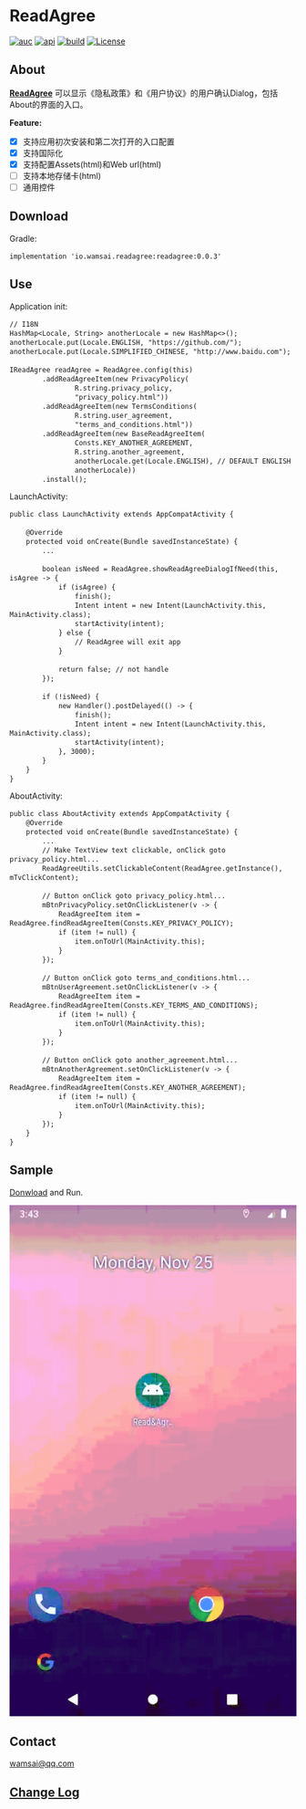 # ReadAgree

[![auc][aucSvg]][auc] [![api][apiSvg]][api] [![build][buildSvg]][build] [![License][licenseSvg]][license]

## About

**[ReadAgree][readme]** 可以显示《隐私政策》和《用户协议》的用户确认Dialog，包括About的界面的入口。

**Feature:**

- [x] 支持应用初次安装和第二次打开的入口配置
- [x] 支持国际化
- [x] 支持配置Assets(html)和Web url(html)
- [ ] 支持本地存储卡(html)
- [ ] 通用控件

## Download

Gradle:
```
implementation 'io.wamsai.readagree:readagree:0.0.3'
```

## Use

Application init:
```
// I18N
HashMap<Locale, String> anotherLocale = new HashMap<>();
anotherLocale.put(Locale.ENGLISH, "https://github.com/");
anotherLocale.put(Locale.SIMPLIFIED_CHINESE, "http://www.baidu.com");

IReadAgree readAgree = ReadAgree.config(this)
        .addReadAgreeItem(new PrivacyPolicy(
                R.string.privacy_policy,
                "privacy_policy.html"))
        .addReadAgreeItem(new TermsConditions(
                R.string.user_agreement,
                "terms_and_conditions.html"))
        .addReadAgreeItem(new BaseReadAgreeItem(
                Consts.KEY_ANOTHER_AGREEMENT,
                R.string.another_agreement,
                anotherLocale.get(Locale.ENGLISH), // DEFAULT ENGLISH
                anotherLocale))
        .install();
```

LaunchActivity:
```
public class LaunchActivity extends AppCompatActivity {

    @Override
    protected void onCreate(Bundle savedInstanceState) {
        ...

        boolean isNeed = ReadAgree.showReadAgreeDialogIfNeed(this, isAgree -> {
            if (isAgree) {
                finish();
                Intent intent = new Intent(LaunchActivity.this, MainActivity.class);
                startActivity(intent);
            } else {
                // ReadAgree will exit app
            }

            return false; // not handle
        });

        if (!isNeed) {
            new Handler().postDelayed(() -> {
                finish();
                Intent intent = new Intent(LaunchActivity.this, MainActivity.class);
                startActivity(intent);
            }, 3000);
        }
    }
}
```

AboutActivity:
```
public class AboutActivity extends AppCompatActivity {
    @Override
    protected void onCreate(Bundle savedInstanceState) {
        ...
        // Make TextView text clickable, onClick goto privacy_policy.html...
        ReadAgreeUtils.setClickableContent(ReadAgree.getInstance(), mTvClickContent);

        // Button onClick goto privacy_policy.html...
        mBtnPrivacyPolicy.setOnClickListener(v -> {
            ReadAgreeItem item = ReadAgree.findReadAgreeItem(Consts.KEY_PRIVACY_POLICY);
            if (item != null) {
                item.onToUrl(MainActivity.this);
            }
        });

        // Button onClick goto terms_and_conditions.html...
        mBtnUserAgreement.setOnClickListener(v -> {
            ReadAgreeItem item = ReadAgree.findReadAgreeItem(Consts.KEY_TERMS_AND_CONDITIONS);
            if (item != null) {
                item.onToUrl(MainActivity.this);
            }
        });

        // Button onClick goto another_agreement.html...
        mBtnAnotherAgreement.setOnClickListener(v -> {
            ReadAgreeItem item = ReadAgree.findReadAgreeItem(Consts.KEY_ANOTHER_AGREEMENT);
            if (item != null) {
                item.onToUrl(MainActivity.this);
            }
        });
    }
}
```

## Sample

[Donwload](https://github.com/WAMsAI/readagree.git) and Run. 

![](sample.gif)


## Contact
<wamsai@qq.com>

## [Change Log][changeLog.md]

[aucSvg]: https://img.shields.io/badge/ReadAgree-v0.0.3-brightgreen
[auc]: https://github.com/WAMsAI/readagree

[apiSvg]: https://img.shields.io/badge/API-19+-brightgreen.svg
[api]: https://android-arsenal.com/api?level=19

[buildSvg]: https://img.shields.io/badge/build-null-red
[build]: https://travis-ci.org/WAMsAI/readagree

[licenseSvg]: https://img.shields.io/badge/License-Apache--2.0-brightgreen.svg
[license]: https://github.com/WAMsAI/readagree/blob/master/LICENSE

[readme]: https://github.com/WAMsAI/readagree
[readme-cn]: https://github.com/WAMsAI/readagree/blob/master/README-CN.md

[changeLog.md]: https://github.com/WAMsAI/readagree/blob/master/CHANGELOG.md

[blogSvg]: 
[blog]: 

[jianshuSvg]: 
[jianshu]: 

[weiboSvg]: 
[weibo]: 

[qqgroupSvg]: 
[qqgroup]: 
